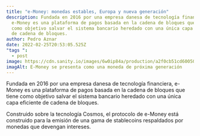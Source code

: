 ```yaml
---
title: "e-Money: monedas estables, Europa y nueva generación"
description: Fundada en 2016 por una empresa danesa de tecnología financiera,
  e-Money es una plataforma de pagos basada en la cadena de bloques que tiene
  como objetivo salvar el sistema bancario heredado con una única capa eficiente
  de cadena de bloques.
author: Pedro Aznar
date: 2022-02-25T20:53:05.525Z
"tags ":
  - post
image: https://cdn.sanity.io/images/6w0ip84a/production/a2f0cb51cd60050de05646357af53cfe89caecb0-3000x2000.jpg?auto=format&h=1700&q=100&w=1700
imagAlt: E-Money se presenta como una moneda de próxima generación
---
```


Fundada en 2016 por una empresa danesa de tecnología financiera, e-Money es una plataforma de pagos basada en la cadena de bloques que tiene como objetivo salvar el sistema bancario heredado con una única capa eficiente de cadena de bloques.

Construido sobre la tecnología Cosmos, el protocolo de e-Money está construido para la emisión de una gama de stablecoins respaldados por monedas que devengan intereses.

